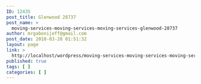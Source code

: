 ```yaml
---
ID: 12435
post_title: Glenwood 28737
post_name: >
  moving-services-moving-services-moving-services-glenwood-28737
author: mrgabonijeff@gmail.com
post_date: 2018-03-28 01:51:32
layout: page
link: >
  http://localhost/wordpress/moving-services-moving-services-moving-services-glenwood-28737/
published: true
tags: [ ]
categories: [ ]
---
```

